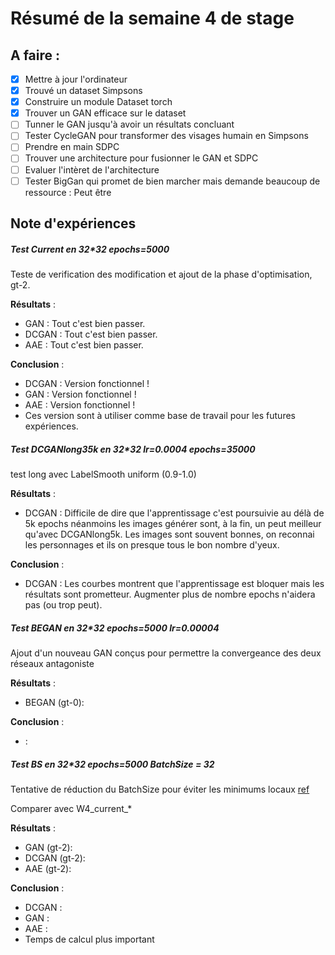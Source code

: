 # Résumé de la semaine 4 de stage


## A faire :

- [x]  Mettre à jour l'ordinateur
- [x]  Trouvé un dataset Simpsons
- [x]  Construire un module Dataset torch
- [x]  Trouver un GAN efficace sur le dataset
- [ ] Tunner le GAN jusqu'à avoir un résultats concluant
- [ ] Tester CycleGAN pour transformer des visages humain en Simpsons
- [ ] Prendre en main SDPC
- [ ] Trouver une architecture pour fusionner le GAN et SDPC
- [ ] Evaluer l'intèret de l'architecture
- [ ] Tester BigGan qui promet de bien marcher mais demande beaucoup de ressource : Peut être

## Note d'expériences

##### Test Current en 32*32 epochs=5000
Teste de verification des modification et ajout de la phase d'optimisation, gt-2.

__Résultats__ :
  - GAN : Tout c'est bien passer.
  - DCGAN : Tout c'est bien passer.
  - AAE : Tout c'est bien passer.

__Conclusion__ :
  - DCGAN : Version fonctionnel ! 
  - GAN : Version fonctionnel ! 
  - AAE : Version fonctionnel !
  - Ces version sont à utiliser comme base de travail pour les futures expériences.
  
##### Test DCGANlong35k en 32*32 lr=0.0004 epochs=35000
test long avec LabelSmooth uniform (0.9-1.0)

__Résultats__ :
  - DCGAN : Difficile de dire que l'apprentissage c'est poursuivie au délà de 5k epochs néanmoins les images générer sont, à la fin, un peut meilleur qu'avec DCGANlong5k.
		Les images sont souvent bonnes, on reconnai les personnages et ils on presque tous le bon nombre d'yeux.
		
__Conclusion__ :
  - DCGAN : Les courbes montrent que l'apprentissage est bloquer mais les résultats sont prometteur. Augmenter plus de nombre epochs n'aidera pas (ou trop peut).


##### Test BEGAN en 32*32 epochs=5000 lr=0.00004
Ajout d'un nouveau GAN conçus pour permettre la convergeance des deux réseaux antagoniste

__Résultats__ :
  - BEGAN (gt-0):

__Conclusion__ :
  - : 
  
##### Test BS en 32*32 epochs=5000 BatchSize = 32
Tentative de réduction du BatchSize pour éviter les minimums locaux [ref](https://github.com/carpedm20/BEGAN-tensorflow/issues/42) 

Comparer avec W4_current_*

__Résultats__ :
  - GAN (gt-2): 
  - DCGAN (gt-2): 
  - AAE (gt-2): 

__Conclusion__ :
  - DCGAN : 
  - GAN : 
  - AAE : 
  - Temps de calcul plus important
